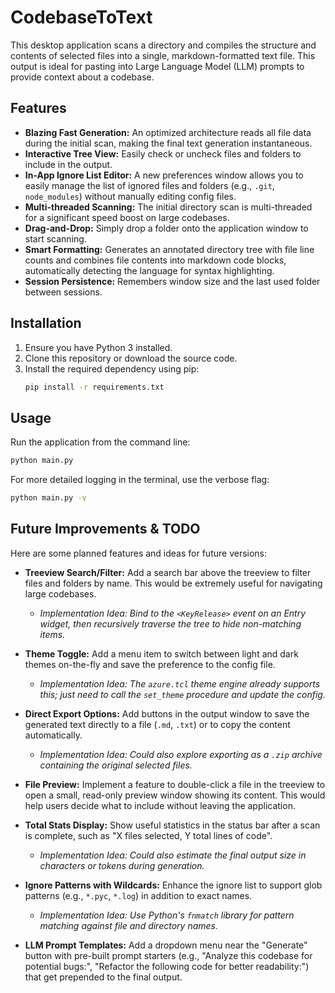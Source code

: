 # CodebaseToText

This desktop application scans a directory and compiles the structure and contents of selected files into a single, markdown-formatted text file. This output is ideal for pasting into Large Language Model (LLM) prompts to provide context about a codebase.

## Features

- **Blazing Fast Generation:** An optimized architecture reads all file data during the initial scan, making the final text generation instantaneous.
- **Interactive Tree View:** Easily check or uncheck files and folders to include in the output.
- **In-App Ignore List Editor:** A new preferences window allows you to easily manage the list of ignored files and folders (e.g., `.git`, `node_modules`) without manually editing config files.
- **Multi-threaded Scanning:** The initial directory scan is multi-threaded for a significant speed boost on large codebases.
- **Drag-and-Drop:** Simply drop a folder onto the application window to start scanning.
- **Smart Formatting:** Generates an annotated directory tree with file line counts and combines file contents into markdown code blocks, automatically detecting the language for syntax highlighting.
- **Session Persistence:** Remembers window size and the last used folder between sessions.

## Installation

1.  Ensure you have Python 3 installed.
2.  Clone this repository or download the source code.
3.  Install the required dependency using pip:
    ```bash
    pip install -r requirements.txt
    ```

## Usage

Run the application from the command line:

```bash
python main.py
```

For more detailed logging in the terminal, use the verbose flag:

```bash
python main.py -v
```

## Future Improvements & TODO

Here are some planned features and ideas for future versions:

- **Treeview Search/Filter:** Add a search bar above the treeview to filter files and folders by name. This would be extremely useful for navigating large codebases.

  - _Implementation Idea: Bind to the `<KeyRelease>` event on an Entry widget, then recursively traverse the tree to hide non-matching items._

- **Theme Toggle:** Add a menu item to switch between light and dark themes on-the-fly and save the preference to the config file.

  - _Implementation Idea: The `azure.tcl` theme engine already supports this; just need to call the `set_theme` procedure and update the config._

- **Direct Export Options:** Add buttons in the output window to save the generated text directly to a file (`.md`, `.txt`) or to copy the content automatically.

  - _Implementation Idea: Could also explore exporting as a `.zip` archive containing the original selected files._

- **File Preview:** Implement a feature to double-click a file in the treeview to open a small, read-only preview window showing its content. This would help users decide what to include without leaving the application.

- **Total Stats Display:** Show useful statistics in the status bar after a scan is complete, such as "X files selected, Y total lines of code".

  - _Implementation Idea: Could also estimate the final output size in characters or tokens during generation._

- **Ignore Patterns with Wildcards:** Enhance the ignore list to support glob patterns (e.g., `*.pyc`, `*.log`) in addition to exact names.

  - _Implementation Idea: Use Python's `fnmatch` library for pattern matching against file and directory names._

- **LLM Prompt Templates:** Add a dropdown menu near the "Generate" button with pre-built prompt starters (e.g., "Analyze this codebase for potential bugs:", "Refactor the following code for better readability:") that get prepended to the final output.
